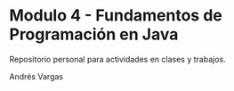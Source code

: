 # Modulo 4 - Fundamentos de Programación en Java

Repositorio personal para actividades en clases y trabajos.

Andrés Vargas

